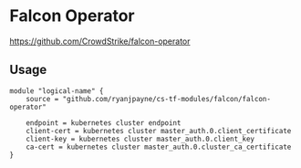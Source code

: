 # Falcon Operator
https://github.com/CrowdStrike/falcon-operator

## Usage
```
module "logical-name" {
    source = "github.com/ryanjpayne/cs-tf-modules/falcon/falcon-operator"

    endpoint = kubernetes cluster endpoint
    client-cert = kubernetes cluster master_auth.0.client_certificate
    client-key = kubernetes cluster master_auth.0.client_key
    ca-cert = kubernetes cluster master_auth.0.cluster_ca_certificate
}
```